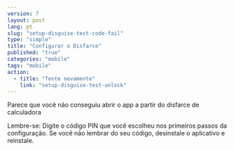 ```yaml
---
version: 7
layout: post
lang: pt
slug: "setup-disguise-test-code-fail"
type: "simple"
title: "Configurar o Disfarce"
published: "true"
categories: "mobile"
tags: "mobile"
action: 
  - title: "Tente novamente"
    link: "setup-disguise-test-unlock"
---
```


Parece que você não conseguiu abrir o app a partir do disfarce de calculadora

Lembre-se: Digite o código PIN que você escolheu nos primeiros passos da configuração. Se você não lembrar do seu código, desinstale o aplicativo e reinstale.
